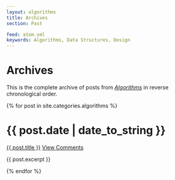 ```yaml
---
layout: algorithms
title: Archives
section: Past

feed: atom.xml
keywords: Algorithms, Data Structures, Design
---
```


Archives
========

This is the complete archive of posts from _[Algorithms](/algorithms)_
in reverse chronological order.

{% for post in site.categories.algorithms %}
<div class="section list">
  <h1>{{ post.date | date_to_string }}</h1>
  <p class="line">
  <a class="title" href="{{ post.url }}">{{ post.title }}</a>
  <a class="comments" href="{{ post.url }}#disqus_thread">View Comments</a>
  </p>
  <p class="excerpt">{{ post.excerpt }}</p>
</div>
{% endfor %}
